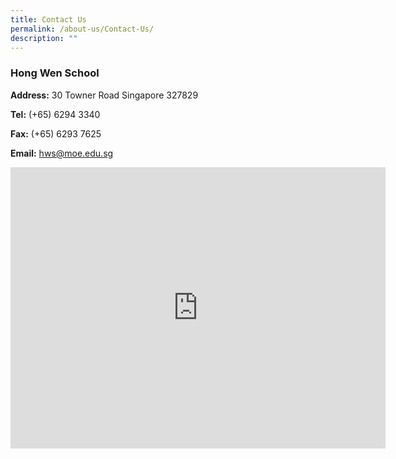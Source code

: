 ```yaml
---
title: Contact Us
permalink: /about-us/Contact-Us/
description: ""
---
```

### **Hong Wen School**

**Address:**&nbsp;30 Towner Road Singapore 327829

**Tel:**&nbsp;(+65) 6294 3340

**Fax:**&nbsp;(+65) 6293 7625

**Email:**&nbsp;[hws@moe.edu.sg](mailto:hws@moe.edu.sg)

<iframe loading="lazy" allowfullscreen="" style="border:0;" height="450" width="600" src="https://www.google.com/maps/embed?pb=!1m18!1m12!1m3!1d3988.756802303675!2d103.85533691399776!3d1.321704562035247!2m3!1f0!2f0!3f0!3m2!1i1024!2i768!4f13.1!3m3!1m2!1s0x31da19b68629b13f%3A0x20e01135588b9d46!2sHong%20Wen%20School!5e0!3m2!1sen!2ssg!4v1668140093664!5m2!1sen!2ssg"></iframe>